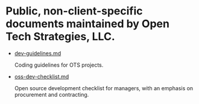 # Public, non-client-specific documents maintained by Open Tech Strategies, LLC.

* [dev-guidelines.md](dev-guidelines.md)

  Coding guidelines for OTS projects.

* [oss-dev-checklist.md](oss-dev-checklist.md)

  Open source development checklist for managers, with an emphasis on
  procurement and contracting.
